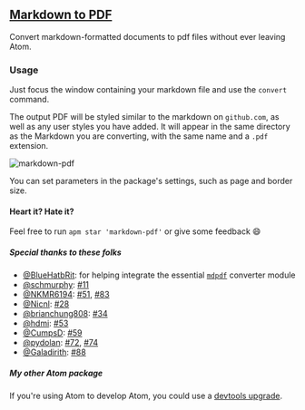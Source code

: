 ## [Markdown to PDF](https://atom.io/packages/markdown-pdf)

Convert markdown-formatted documents to pdf files without ever leaving Atom.

### Usage
Just focus the window containing your markdown file and use the `convert` command.

The output PDF will be styled similar to the markdown on `github.com`, as well as any user styles you have added.
It will appear in the same directory as the Markdown you are converting, with the same name and a `.pdf` extension.

![markdown-pdf](https://raw.githubusercontent.com/travs/markdown-pdf/master/assets/testpdf.png)

You can set parameters in the package's settings, such as page and border size.

#### Heart it? Hate it?
Feel free to run `apm star 'markdown-pdf'` or give some feedback :smile:

##### Special thanks to these folks

- [@BlueHatbRit](https://github.com/blueHatbRit): for helping integrate the essential [`mdpdf`](https://github.com/bluehatbrit/mdpdf) converter module
- [@schmurphy](https://github.com/NKMR6194): [#11](https://github.com/travs/markdown-pdf/pull/11)
- [@NKMR6194](https://github.com/NKMR6194): [#51](https://github.com/travs/markdown-pdf/pull/51), [#83](https://github.com/travs/markdown-pdf/pull/83)
- [@Nicnl](https://github.com/Nicnl): [#28](https://github.com/travs/markdown-pdf/pull/28)
- [@brianchung808](https://github.com/brianchung808): [#34](https://github.com/travs/markdown-pdf/pull/34)
- [@hdmi](https://github.com/hdmi): [#53](https://github.com/travs/markdown-pdf/pull/53)
- [@CumpsD](https://github.com/CumpsD): [#59](https://github.com/travs/markdown-pdf/pull/59)
- [@pydolan](https://github.com/pydolan): [#72](https://github.com/travs/markdown-pdf/pull/72), [#74](https://github.com/travs/markdown-pdf/pull/74)
- [@Galadirith](https://github.com/Galadirith): [#88](https://github.com/travs/markdown-pdf/pull/88)

##### My other Atom package

If you're using Atom to develop Atom, you could use a [devtools upgrade](https://github.com/travs/dev-tools-themes).
